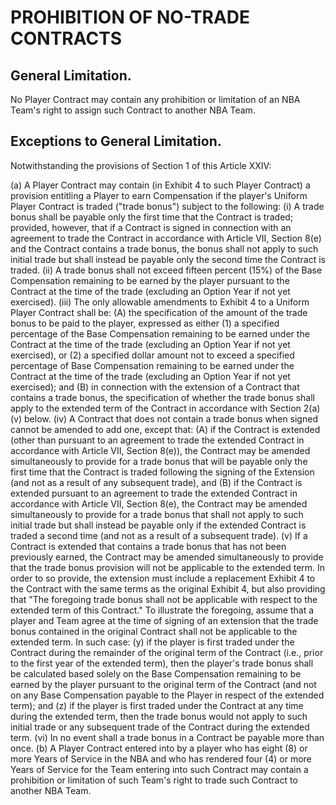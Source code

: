 # PROHIBITION OF NO-TRADE CONTRACTS

## General Limitation.

No Player Contract may contain any prohibition or limitation of an NBA Team's right to assign such Contract to another NBA Team.

## Exceptions to General Limitation.

Notwithstanding the provisions of Section 1 of this Article XXIV:

(a) A Player Contract may contain (in Exhibit 4 to such Player Contract) a provision entitling a Player to earn Compensation if the player's Uniform Player Contract is traded ("trade bonus") subject to the following:
    (i) A trade bonus shall be payable only the first time that the Contract is traded; provided, however, that if a Contract is signed in connection with an agreement to trade the Contract in accordance with Article VII, Section 8(e) and the Contract contains a trade bonus, the bonus shall not apply to such initial trade but shall instead be payable only the second time the Contract is traded.
    (ii) A trade bonus shall not exceed fifteen percent (15\%) of the Base Compensation remaining to be earned by the player pursuant to the Contract at the time of the trade (excluding an Option Year if not yet exercised).
    (iii) The only allowable amendments to Exhibit 4 to a Uniform Player Contract shall be: (A) the specification of the amount of the trade bonus to be paid to the player, expressed as either (1) a specified percentage of the Base Compensation remaining to be earned under the Contract at the time of the trade (excluding an Option Year if not yet exercised), or (2) a specified dollar amount not to exceed a specified percentage of Base Compensation remaining to be earned under the Contract at the time of the trade (excluding an Option Year if not yet exercised); and (B) in connection with the extension of a Contract that contains a trade bonus, the specification of whether the trade bonus shall apply to the extended term of the Contract in accordance with Section 2(a)(v) below.
    (iv) A Contract that does not contain a trade bonus when signed cannot be amended to add one, except that: (A) if the Contract is extended (other than pursuant to an agreement to trade the extended Contract in accordance with Article VII, Section 8(e)), the Contract may be amended simultaneously to provide for a trade bonus that will be payable only the first time that the Contract is traded following the signing of the Extension (and not as a result of any subsequent trade), and (B) if the Contract is extended pursuant to an agreement to trade the extended Contract in accordance with Article VII, Section 8(e), the Contract may be amended simultaneously to provide for a trade bonus that shall not apply to such initial trade but shall instead be payable only if the extended Contract is traded a second time (and not as a result of a subsequent trade).
    (v) If a Contract is extended that contains a trade bonus that has not been previously earned, the Contract may be amended simultaneously to provide that the trade bonus provision will not be applicable to the extended term. In order to so provide, the extension must include a replacement Exhibit 4 to the Contract with the same terms as the original Exhibit 4, but also providing that "The foregoing trade bonus shall not be applicable with respect to the extended term of this Contract." To illustrate the foregoing, assume that a player and Team agree at the time of signing of an extension that the trade bonus contained in the original Contract shall not be applicable to the extended term. In such case: (y) if the player is first traded under the Contract during the remainder of the original term of the Contract (i.e., prior to the first year of the extended term), then the player's trade bonus shall be calculated based solely on the Base Compensation remaining to be earned by the player pursuant to the original term of the Contract (and not on any Base Compensation payable to the Player in respect of the extended term); and (z) if the player is first traded under the Contract at any time during the extended term, then the trade bonus would not apply to such initial trade or any subsequent trade of the Contract during the extended term.
    (vi) In no event shall a trade bonus in a Contract be payable more than once.
(b) A Player Contract entered into by a player who has eight (8) or more Years of Service in the NBA and who has rendered four (4) or more Years of Service for the Team entering into such Contract may contain a prohibition or limitation of such Team's right to trade such Contract to another NBA Team.
